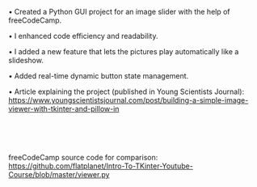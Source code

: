 • Created a Python GUI project for an image slider with the help of freeCodeCamp. 

• I enhanced code efficiency and readability. 

• I added a new feature that lets the pictures play automatically like a slideshow.

• Added real-time dynamic button state management.

• Article explaining the project (published in Young Scientists Journal): https://www.youngscientistsjournal.com/post/building-a-simple-image-viewer-with-tkinter-and-pillow-in

<br><br><br>


freeCodeCamp source code for comparison: https://github.com/flatplanet/Intro-To-TKinter-Youtube-Course/blob/master/viewer.py
